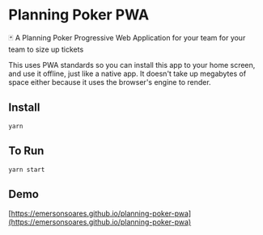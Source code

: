 # Planning Poker PWA

🃏 A Planning Poker Progressive Web Application for your team for your team to size up tickets

This uses PWA standards so you can install this app to your home screen, and use it offline, just like a native app. It doesn't take up megabytes of space either because it uses the browser's engine to render.

## Install

`yarn`

## To Run

`yarn start`

## Demo

[https://emersonsoares.github.io/planning-poker-pwa](https://emersonsoares.github.io/planning-poker-pwa)